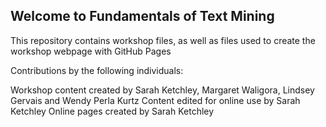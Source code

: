 ## Welcome to Fundamentals of Text Mining

This repository contains workshop files, as well as files used to create the workshop webpage with GitHub Pages

Contributions by the following individuals:

Workshop content created by Sarah Ketchley, Margaret Waligora, Lindsey Gervais and Wendy Perla Kurtz
Content edited for online use by Sarah Ketchley
Online pages created by Sarah Ketchley